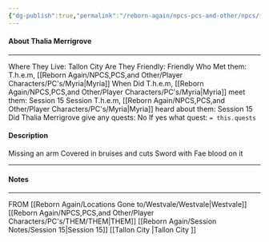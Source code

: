 ```yaml
---
{"dg-publish":true,"permalink":"/reborn-again/npcs-pcs-and-other/npcs/friendly/thalia-merrigrove/"}
---
```



#### About Thalia Merrigrove
---
Where They Live: Tallon City 
Are They Friendly: Friendly 
Who Met them: T.h.e.m, [[Reborn Again/NPCS,PCS,and Other/Player Characters/PC's/Myria\|Myria]]
When Did T.h.e.m, [[Reborn Again/NPCS,PCS,and Other/Player Characters/PC's/Myria\|Myria]] meet them: Session 15
Session T.h.e.m, [[Reborn Again/NPCS,PCS,and Other/Player Characters/PC's/Myria\|Myria]] heard about them: Session 15
Did Thalia Merrigrove give any quests: No
	If yes what quest: `= this.quests`


#### Description
Missing an arm 
Covered in bruises and cuts 
Sword with Fae blood on it 


---

#### Notes
---
FROM [[Reborn Again/Locations Gone to/Westvale/Westvale\|Westvale]]
[[Reborn Again/NPCS,PCS,and Other/Player Characters/PC's/THEM/THEM\|THEM]]
[[Reborn Again/Session Notes/Session 15\|Session 15]]
[[Tallon City \|Tallon City ]]

